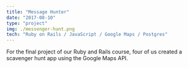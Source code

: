 ```yaml
---
title: "Message Hunter"
date: "2017-08-10"
type: "project"
img: ./messenger-hunt.png
tech: "Ruby on Rails / JavaScript / Google Maps / Postgres" 
---
```


For the final project of our Ruby and Rails course, four of us created a scavenger hunt app using the Google Maps API.
